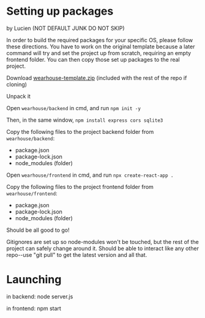 # Setting up packages
by Lucien (NOT DEFAULT JUNK DO NOT SKIP)

In order to build the required packages for your specific OS, please follow these directions. You have to work on the original template because a later command will try and set the project up from scratch, requiring an empty frontend folder. You can then copy those set up packages to the real project.

Download [wearhouse-template.zip](https://github.com/Lucien-Aibel-Champlain/team-reagan-starwars-lms/blob/gitignore-changes/wearhouse-template.zip) (included with the rest of the repo if cloning)

Unpack it

Open `wearhouse/backend` in cmd, and run `npm init -y`

Then, in the same window, `npm install express cors sqlite3`

Copy the following files to the project backend folder from `wearhouse/backend`:

 - package.json
 - package-lock.json
 - node_modules (folder)

Open `wearhouse/frontend` in cmd, and run `npx create-react-app .`

Copy the following files to the project frontend folder from `wearhouse/frontend`:

 - package.json
 - package-lock.json
 - node_modules (folder)

Should be all good to go!

Gitignores are set up so node-modules won't be touched, but the rest of the project can safely change around it. Should be able to interact like any other repo--use "git pull" to get the latest version and all that.


# Launching
in backend:
node server.js

in frontend:
npm start
